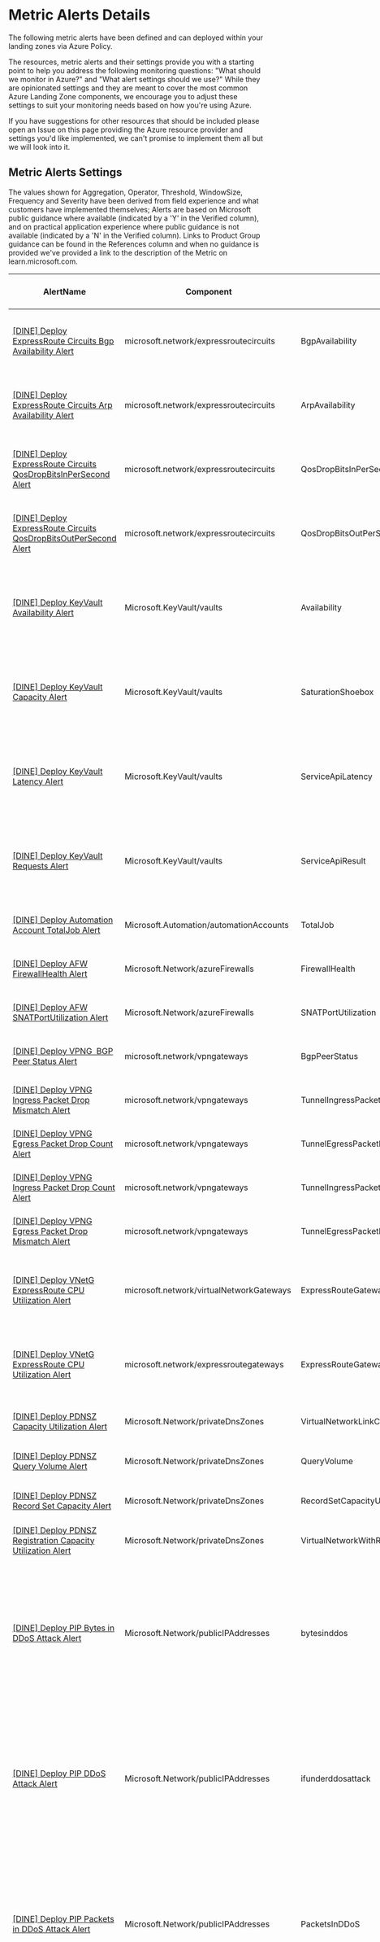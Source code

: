 # Metric Alerts Details

The following metric alerts have been defined and can deployed within your landing zones via Azure Policy.

The resources, metric alerts and their settings provide you with a starting point to help you address the following monitoring questions:
"What should we monitor in Azure?" and "What alert settings should we use?"  While they are opinionated settings and they are meant to cover the most common Azure Landing Zone components, we encourage you to adjust these settings to suit your monitoring needs based on how you're using Azure.

If you have suggestions for other resources that should be included please open an Issue on this page providing the Azure resource provider and settings you'd like implemented, we can't promise to implement them all but we will look into it.

## Metric Alerts Settings

The values shown for Aggregation, Operator, Threshold, WindowSize, Frequency and Severity have been derived from field experience and what customers have implemented themselves; Alerts are based on Microsoft public guidance where available (indicated by a 'Y' in the Verified column), and on practical application experience where public guidance is not available (indicated by a 'N' in the Verified column). Links to Product Group guidance can be found in the References column and when no guidance is provided we've provided a link to the description of the Metric on learn.microsoft.com.

<table style="undefined;table-layout: fixed; width: 1544px">
<colgroup>
<col style="width: 269.316239px">
<col style="width: 277.316239px">
<col style="width: 329.316239px">
<col style="width: 95.316239px">
<col style="width: 148.316239px">
<col style="width: 94.316239px">
<col style="width: 71.316239px">
<col style="width: 64.316239px">
<col style="width: 194.316239px">
</colgroup>
<thead>
  <tr>
    <th>AlertName</th>
    <th>Component</th>
    <th>Metric</th>
    <th>Aggregation</th>
    <th>Operator</th>
    <th>Threshold<br>WindowSize<br>Frequency</th>
    <th>Severity</th>
    <th>Verified</th>
    <th>References</th>
  </tr>
</thead>
<tbody>
  <tr>
    <td rowspan="3"><a href="https://github.com/Azure/alz-monitor/blob/8297cc47b5d68fc42abb7fbd4eecd5bcbc5da6a8/src/resources/Microsoft.Authorization/policyDefinitions/deploy-ercir_bgpavailability_alert.bicep">[DINE] Deploy ExpressRoute Circuits Bgp Availability Alert</a></td>
    <td rowspan="3">microsoft.network/expressroutecircuits</td>
    <td rowspan="3">BgpAvailability</td>
    <td rowspan="3">Average</td>
    <td rowspan="3">LessThan</td>
    <td>90</td>
    <td rowspan="3">0</td>
    <td rowspan="3">Y</td>
    <td rowspan="3">- <a href="https://docs.microsoft.com/en-us/azure/expressroute/monitor-expressroute#alerts" target="_blank" rel="noopener noreferrer">Monitor ExpressRoute Alerts</a><br>- <a href="https://docs.microsoft.com/en-us/azure/expressroute/monitor-expressroute#sample-kusto-queries" target="_blank" rel="noopener noreferrer">ExpressRoute KQL Queries</a></td>
  </tr>
  <tr>
    <td>PT5M</td>
  </tr>
  <tr>
    <td>PT1M</td>
  </tr>
  <tr>
    <td rowspan="3"><a href="https://github.com/Azure/alz-monitor/blob/8297cc47b5d68fc42abb7fbd4eecd5bcbc5da6a8/src/resources/Microsoft.Authorization/policyDefinitions/deploy-ercir_arpavailability_alert.bicep">[DINE] Deploy ExpressRoute Circuits Arp Availability Alert</a></td>
    <td rowspan="3">microsoft.network/expressroutecircuits</td>
    <td rowspan="3">ArpAvailability</td>
    <td rowspan="3">Average</td>
    <td rowspan="3">LessThan</td>
    <td>90</td>
    <td rowspan="3">0</td>
    <td rowspan="3">Y</td>
    <td rowspan="3">- <a href="https://docs.microsoft.com/en-us/azure/expressroute/monitor-expressroute#alerts" target="_blank" rel="noopener noreferrer">Monitor ExpressRoute Alerts</a><br>- <a href="https://docs.microsoft.com/en-us/azure/expressroute/monitor-expressroute#sample-kusto-queries" target="_blank" rel="noopener noreferrer">ExpressRoute KQL Queries</a></td>
  </tr>
  <tr>
    <td>PT5M</td>
  </tr>
  <tr>
    <td>PT1M</td>
  </tr>
  <tr>
    <td rowspan="3"><a href="https://github.com/Azure/alz-monitor/blob/8297cc47b5d68fc42abb7fbd4eecd5bcbc5da6a8/src/resources/Microsoft.Authorization/policyDefinitions/deploy-ercir_qosdropsbitsin_alert.bicep">[DINE] Deploy ExpressRoute Circuits QosDropBitsInPerSecond Alert</a></td>
    <td rowspan="3">microsoft.network/expressroutecircuits</td>
    <td rowspan="3">QosDropBitsInPerSecond</td>
    <td rowspan="3">Average</td>
    <td rowspan="3">GreaterThan</td>
    <td>100</td>
    <td rowspan="3">2</td>
    <td rowspan="3">N</td>
    <td rowspan="3">- <a href="https://docs.microsoft.com/en-us/azure/expressroute/monitor-expressroute#alerts" target="_blank" rel="noopener noreferrer">Monitor ExpressRoute Alerts</a><br>- <a href="https://docs.microsoft.com/en-us/azure/expressroute/monitor-expressroute#sample-kusto-queries" target="_blank" rel="noopener noreferrer">ExpressRoute KQL Queries</a></td>
  </tr>
  <tr>
    <td>PT5M</td>
  </tr>
  <tr>
    <td>PT1M</td>
  </tr>
  <tr>
    <td rowspan="3"><a href="https://github.com/Azure/alz-monitor/blob/8297cc47b5d68fc42abb7fbd4eecd5bcbc5da6a8/src/resources/Microsoft.Authorization/policyDefinitions/deploy-ercir_qosdropsbitsout_alert.bicep">[DINE] Deploy ExpressRoute Circuits QosDropBitsOutPerSecond Alert</a></td>
    <td rowspan="3">microsoft.network/expressroutecircuits</td>
    <td rowspan="3">QosDropBitsOutPerSecond</td>
    <td rowspan="3">Average</td>
    <td rowspan="3">GreaterThan</td>
    <td>100</td>
    <td rowspan="3">2</td>
    <td rowspan="3">N</td>
    <td rowspan="3">- <a href="https://docs.microsoft.com/en-us/azure/expressroute/monitor-expressroute#alerts" target="_blank" rel="noopener noreferrer">Monitor ExpressRoute Alerts</a><br>- <a href="https://docs.microsoft.com/en-us/azure/expressroute/monitor-expressroute#sample-kusto-queries" target="_blank" rel="noopener noreferrer">ExpressRoute KQL Queries</a></td>
  </tr>
  <tr>
    <td>PT5M</td>
  </tr>
  <tr>
    <td>PT1M</td>
  </tr>
  <tr>
    <td rowspan="3"><a href="https://github.com/Azure/alz-monitor/blob/8297cc47b5d68fc42abb7fbd4eecd5bcbc5da6a8/src/resources/Microsoft.Authorization/policyDefinitions/deploy-kv_availability_alert.bicep">[DINE] Deploy KeyVault Availability Alert</a></td>
    <td rowspan="3">Microsoft.KeyVault/vaults</td>
    <td rowspan="3">Availability</td>
    <td rowspan="3">Average</td>
    <td rowspan="3">LessThan</td>
    <td>90</td>
    <td rowspan="3">1</td>
    <td rowspan="3">Y</td>
    <td rowspan="3">- <a href="https://docs.microsoft.com/en-us/azure/key-vault/general/monitor-key-vault-reference" target="_blank" rel="noopener noreferrer">Monitoring KeyVault Reference</a><br>- <a href="https://docs.microsoft.com/en-us/azure/key-vault/general/monitor-key-vault" target="_blank" rel="noopener noreferrer">Monitoring KeyVault</a><br>- <a href="https://docs.microsoft.com/en-us/azure/azure-monitor/insights/key-vault-insights-overview" target="_blank" rel="noopener noreferrer">KeyVault Insights Overview</a></td>
  </tr>
  <tr>
    <td>PT5M</td>
  </tr>
  <tr>
    <td>PT1M</td>
  </tr>
  <tr>
    <td rowspan="3"><a href="https://github.com/Azure/alz-monitor/blob/8297cc47b5d68fc42abb7fbd4eecd5bcbc5da6a8/src/resources/Microsoft.Authorization/policyDefinitions/deploy-kv_capacity_alert.bicep">[DINE] Deploy KeyVault Capacity Alert</a></td>
    <td rowspan="3">Microsoft.KeyVault/vaults</td>
    <td rowspan="3">SaturationShoebox</td>
    <td rowspan="3">Average</td>
    <td rowspan="3">GreaterThan</td>
    <td>75</td>
    <td rowspan="3">1</td>
    <td rowspan="3">Y</td>
    <td rowspan="3">- <a href="https://docs.microsoft.com/en-us/azure/key-vault/general/monitor-key-vault-reference" target="_blank" rel="noopener noreferrer">Monitoring KeyVault Reference</a><br>- <a href="https://docs.microsoft.com/en-us/azure/key-vault/general/monitor-key-vault" target="_blank" rel="noopener noreferrer">Monitoring KeyVault</a><br><a href="https://docs.microsoft.com/en-us/azure/azure-monitor/insights/key-vault-insights-overview" target="_blank" rel="noopener noreferrer">KeyVault Insights Overview</a></td>
  </tr>
  <tr>
    <td>PT5M</td>
  </tr>
  <tr>
    <td>PT1M</td>
  </tr>
  <tr>
    <td rowspan="3"><a href="https://github.com/Azure/alz-monitor/blob/8297cc47b5d68fc42abb7fbd4eecd5bcbc5da6a8/src/resources/Microsoft.Authorization/policyDefinitions/deploy-kv_latency_alert.bicep">[DINE] Deploy KeyVault Latency Alert</a></td>
    <td rowspan="3">Microsoft.KeyVault/vaults</td>
    <td rowspan="3">ServiceApiLatency</td>
    <td rowspan="3">Average</td>
    <td rowspan="3">GreaterThan</td>
    <td>1000</td>
    <td rowspan="3">3</td>
    <td rowspan="3">Y</td>
    <td rowspan="3">- <a href="https://docs.microsoft.com/en-us/azure/key-vault/general/monitor-key-vault-reference" target="_blank" rel="noopener noreferrer">Monitoring KeyVault Reference</a><br>- <a href="https://docs.microsoft.com/en-us/azure/key-vault/general/monitor-key-vault" target="_blank" rel="noopener noreferrer">Monitoring KeyVault</a><br>- <a href="https://docs.microsoft.com/en-us/azure/azure-monitor/insights/key-vault-insights-overview" target="_blank" rel="noopener noreferrer">KeyVault Insights Overview</a></td>
  </tr>
  <tr>
    <td>PT5M</td>
  </tr>
  <tr>
    <td>PT1M</td>
  </tr>
  <tr>
    <td rowspan="3"><a href="https://github.com/Azure/alz-monitor/blob/8297cc47b5d68fc42abb7fbd4eecd5bcbc5da6a8/src/resources/Microsoft.Authorization/policyDefinitions/deploy-kv_requests_alert.bicep">[DINE] Deploy KeyVault Requests Alert</a></td>
    <td rowspan="3">Microsoft.KeyVault/vaults</td>
    <td rowspan="3">ServiceApiResult</td>
    <td rowspan="3">Average</td>
    <td rowspan="3">GreaterThan</td>
    <td>dynamic</td>
    <td rowspan="3">2</td>
    <td rowspan="3">Y</td>
    <td rowspan="3">- <a href="https://docs.microsoft.com/en-us/azure/key-vault/general/monitor-key-vault-reference" target="_blank" rel="noopener noreferrer">Monitoring KeyVault Reference</a><br>- <a href="https://docs.microsoft.com/en-us/azure/key-vault/general/monitor-key-vault" target="_blank" rel="noopener noreferrer">Monitoring KeyVault</a><br>- <a href="https://docs.microsoft.com/en-us/azure/azure-monitor/insights/key-vault-insights-overview" target="_blank" rel="noopener noreferrer">KeyVault Insights Overview</a></td>
  </tr>
  <tr>
    <td>PT5M</td>
  </tr>
  <tr>
    <td>PT1M</td>
  </tr>
  <tr>
    <td rowspan="3"><a href="https://github.com/Azure/alz-monitor/blob/8297cc47b5d68fc42abb7fbd4eecd5bcbc5da6a8/src/resources/Microsoft.Authorization/policyDefinitions/deploy-aa_totaljob_alert.bicep">[DINE] Deploy Automation Account TotalJob Alert</a></td>
    <td rowspan="3">Microsoft.Automation/automationAccounts</td>
    <td rowspan="3">TotalJob</td>
    <td rowspan="3">Count</td>
    <td rowspan="3">GreaterThan</td>
    <td>0</td>
    <td rowspan="3">2</td>
    <td rowspan="3">N</td>
    <td rowspan="3">- <a href="https://docs.microsoft.com/en-us/azure/azure-monitor/essentials/metrics-supported#microsoftautomationautomationaccounts" target="_blank" rel="noopener noreferrer">Azure Automation Azure Monitor Metrics</a></td>
  </tr>
  <tr>
    <td>PT5M</td>
  </tr>
  <tr>
    <td>PT1M</td>
  </tr>
  <tr>
    <td rowspan="3"><a href="https://github.com/Azure/alz-monitor/blob/8297cc47b5d68fc42abb7fbd4eecd5bcbc5da6a8/src/resources/Microsoft.Authorization/policyDefinitions/deploy-afw_firewallhealth_alert.bicep">[DINE] Deploy AFW FirewallHealth Alert</a></td>
    <td rowspan="3">Microsoft.Network/azureFirewalls</td>
    <td rowspan="3">FirewallHealth</td>
    <td rowspan="3">Average</td>
    <td rowspan="3">LessThan</td>
    <td>90</td>
    <td rowspan="3">0</td>
    <td rowspan="3">N</td>
    <td rowspan="3">- <a href="https://docs.microsoft.com/en-us/azure/firewall/logs-and-metrics#metrics" target="_blank" rel="noopener noreferrer">Overview of Azure Firewall logs and metrics</a></td>
  </tr>
  <tr>
    <td>PT5M</td>
  </tr>
  <tr>
    <td>PT1M</td>
  </tr>
  <tr>
    <td rowspan="3"><a href="https://github.com/Azure/alz-monitor/blob/8297cc47b5d68fc42abb7fbd4eecd5bcbc5da6a8/src/resources/Microsoft.Authorization/policyDefinitions/deploy-afw_snatportutilization_alert.bicep">[DINE] Deploy AFW SNATPortUtilization Alert</a></td>
    <td rowspan="3">Microsoft.Network/azureFirewalls</td>
    <td rowspan="3">SNATPortUtilization</td>
    <td rowspan="3">Average</td>
    <td rowspan="3">GreaterThan</td>
    <td>80</td>
    <td rowspan="3">1</td>
    <td rowspan="3">N</td>
    <td rowspan="3">- <a href="https://docs.microsoft.com/en-us/azure/firewall/logs-and-metrics#metrics" target="_blank" rel="noopener noreferrer">Overview of Azure Firewall logs and metrics</a></td>
  </tr>
  <tr>
    <td>PT5M</td>
  </tr>
  <tr>
    <td>PT1M</td>
  </tr>
  <tr>
    <td rowspan="3"><a href="https://github.com/Azure/alz-monitor/blob/8297cc47b5d68fc42abb7fbd4eecd5bcbc5da6a8/src/resources/Microsoft.Authorization/policyDefinitions/deploy-vpng_bgppeerstatus_alert.bicep">[DINE] Deploy VPNG  BGP Peer Status Alert</a></td>
    <td rowspan="3">microsoft.network/vpngateways</td>
    <td rowspan="3">BgpPeerStatus</td>
    <td rowspan="3">Total</td>
    <td rowspan="3">LessThan</td>
    <td>1</td>
    <td rowspan="3">1</td>
    <td rowspan="3">N</td>
    <td rowspan="3">- <a href="https://docs.microsoft.com/en-us/azure/firewall/logs-and-metrics#metrics" target="_blank" rel="noopener noreferrer">Overview of Azure Firewall logs and metrics</a></td>
  </tr>
  <tr>
    <td>PT5M</td>
  </tr>
  <tr>
    <td>PT5M</td>
  </tr>
  <tr>
    <td rowspan="3"><a href="https://github.com/Azure/alz-monitor/blob/8297cc47b5d68fc42abb7fbd4eecd5bcbc5da6a8/src/resources/Microsoft.Authorization/policyDefinitions/deploy-vpng_ingresspacketdropmismatch_alert.bicep">[DINE] Deploy VPNG Ingress Packet Drop Mismatch Alert</a></td>
    <td rowspan="3">microsoft.network/vpngateways</td>
    <td rowspan="3">TunnelIngressPacketDropTSMismatch</td>
    <td rowspan="3">Average</td>
    <td rowspan="3">GreaterThan</td>
    <td>dynamic</td>
    <td rowspan="3">3</td>
    <td rowspan="3">N</td>
    <td rowspan="3">- <a href="https://docs.microsoft.com/en-us/azure/firewall/logs-and-metrics#metrics" target="_blank" rel="noopener noreferrer">Overview of Azure Firewall logs and metrics</a></td>
  </tr>
  <tr>
    <td>PT5M</td>
  </tr>
  <tr>
    <td>PT5M</td>
  </tr>
  <tr>
    <td rowspan="3"><a href="https://github.com/Azure/alz-monitor/blob/8297cc47b5d68fc42abb7fbd4eecd5bcbc5da6a8/src/resources/Microsoft.Authorization/policyDefinitions/deploy-vpng_egresspacketdropcount_alert.bicep">[DINE] Deploy VPNG Egress Packet Drop Count Alert</a></td>
    <td rowspan="3">microsoft.network/vpngateways</td>
    <td rowspan="3">TunnelEgressPacketDropCount</td>
    <td rowspan="3">Total</td>
    <td rowspan="3">GreaterThan</td>
    <td>dynamic</td>
    <td rowspan="3">3</td>
    <td rowspan="3">N</td>
    <td rowspan="3">- <a href="https://docs.microsoft.com/en-us/azure/firewall/logs-and-metrics#metrics" target="_blank" rel="noopener noreferrer">Overview of Azure Firewall logs and metrics</a></td>
  </tr>
  <tr>
    <td>PT5M</td>
  </tr>
  <tr>
    <td>PT5M</td>
  </tr>
  <tr>
    <td rowspan="3"><a href="https://github.com/Azure/alz-monitor/blob/8297cc47b5d68fc42abb7fbd4eecd5bcbc5da6a8/src/resources/Microsoft.Authorization/policyDefinitions/deploy-vpng_ingresspacketdropcount_alert.bicep">[DINE] Deploy VPNG Ingress Packet Drop Count Alert</a></td>
    <td rowspan="3">microsoft.network/vpngateways</td>
    <td rowspan="3">TunnelIngressPacketDropCount</td>
    <td rowspan="3">Total</td>
    <td rowspan="3">GreaterThan</td>
    <td>dynamic</td>
    <td rowspan="3">3</td>
    <td rowspan="3">N</td>
    <td rowspan="3">- <a href="https://docs.microsoft.com/en-us/azure/firewall/logs-and-metrics#metrics" target="_blank" rel="noopener noreferrer">Overview of Azure Firewall logs and metrics</a></td>
  </tr>
  <tr>
    <td>PT5M</td>
  </tr>
  <tr>
    <td>PT5M</td>
  </tr>
  <tr>
    <td rowspan="3"><a href="https://github.com/Azure/alz-monitor/blob/8297cc47b5d68fc42abb7fbd4eecd5bcbc5da6a8/src/resources/Microsoft.Authorization/policyDefinitions/deploy-vpng_egresspacketdropmismatch_alert.bicep">[DINE] Deploy VPNG Egress Packet Drop Mismatch Alert</a></td>
    <td rowspan="3">microsoft.network/vpngateways</td>
    <td rowspan="3">TunnelEgressPacketDropTSMismatch</td>
    <td rowspan="3">Total</td>
    <td rowspan="3">GreaterThan</td>
    <td>dynamic</td>
    <td rowspan="3">3</td>
    <td rowspan="3">N</td>
    <td rowspan="3">- <a href="https://docs.microsoft.com/en-us/azure/firewall/logs-and-metrics#metrics" target="_blank" rel="noopener noreferrer">Overview of Azure Firewall logs and metrics</a></td>
  </tr>
  <tr>
    <td>PT5M</td>
  </tr>
  <tr>
    <td>PT5M</td>
  </tr>
  <tr>
    <td rowspan="3"><a href="https://github.com/Azure/alz-monitor/blob/8297cc47b5d68fc42abb7fbd4eecd5bcbc5da6a8/src/resources/Microsoft.Authorization/policyDefinitions/deploy-vnetg_expressroutecpuutilization_alert.bicep">[DINE] Deploy VNetG ExpressRoute CPU Utilization Alert</a></td>
    <td rowspan="3">microsoft.network/virtualNetworkGateways</td>
    <td rowspan="3">ExpressRouteGatewayCpuUtilization</td>
    <td rowspan="3">Average</td>
    <td rowspan="3">GreaterThan</td>
    <td>90</td>
    <td rowspan="3">1</td>
    <td rowspan="3">Y</td>
    <td rowspan="3">- <a href="https://docs.microsoft.com/en-us/azure/azure-monitor/essentials/metrics-supported#microsoftnetworkvirtualnetworkgateways" target="_blank" rel="noopener noreferrer">Azure Monitor supported metrics by resource type - Azure Monitor</a></td>
  </tr>
  <tr>
    <td>PT5M</td>
  </tr>
  <tr>
    <td>PT1M</td>
  </tr>
  <tr>
    <td rowspan="3"><a href="https://github.com/Azure/alz-monitor/blob/8297cc47b5d68fc42abb7fbd4eecd5bcbc5da6a8/src/resources/Microsoft.Authorization/policyDefinitions/deploy-vnetg_expressroutecpuutilization_alert.bicep">[DINE] Deploy VNetG ExpressRoute CPU Utilization Alert</a></td>
    <td rowspan="3">microsoft.network/expressroutegateways</td>
    <td rowspan="3">ExpressRouteGatewayCpuUtilization</td>
    <td rowspan="3">Average</td>
    <td rowspan="3">GreaterThan</td>
    <td>80</td>
    <td rowspan="3">1</td>
    <td rowspan="3">Y</td>
    <td rowspan="3">- <a href="https://docs.microsoft.com/en-us/azure/expressroute/expressroute-monitoring-metrics-alerts#expressroute-gateways" target="_blank" rel="noopener noreferrer">ExpressRoute Monitoring Metrics Alerts for ExpressRoute Gateways</a></td>
  </tr>
  <tr>
    <td>PT5M</td>
  </tr>
  <tr>
    <td>PT1M</td>
  </tr>
  <tr>
    <td rowspan="3"><a href="https://github.com/Azure/alz-monitor/blob/8297cc47b5d68fc42abb7fbd4eecd5bcbc5da6a8/src/resources/Microsoft.Authorization/policyDefinitions/deploy-pdnsz_capacityutilization_alert.bicep">[DINE] Deploy PDNSZ Capacity Utilization Alert</a></td>
    <td rowspan="3">Microsoft.Network/privateDnsZones</td>
    <td rowspan="3">VirtualNetworkLinkCapacityUtilization</td>
    <td rowspan="3">Maximum</td>
    <td rowspan="3">GreaterThanEqualTo</td>
    <td>80</td>
    <td rowspan="3">2</td>
    <td rowspan="3">N</td>
    <td rowspan="3">- <a href="https://docs.microsoft.com/en-us/azure/azure-monitor/essentials/metrics-supported#microsoftnetworkprivatednszones" target="_blank" rel="noopener noreferrer">Private DNS Alert Metrics</a></td>
  </tr>
  <tr>
    <td>PT1H</td>
  </tr>
  <tr>
    <td>PT1H</td>
  </tr>
  <tr>
    <td rowspan="3"><a href="https://github.com/Azure/alz-monitor/blob/8297cc47b5d68fc42abb7fbd4eecd5bcbc5da6a8/src/resources/Microsoft.Authorization/policyDefinitions/deploy-pdnsz_queryvolume_alert.bicep">[DINE] Deploy PDNSZ Query Volume Alert</a></td>
    <td rowspan="3">Microsoft.Network/privateDnsZones</td>
    <td rowspan="3">QueryVolume</td>
    <td rowspan="3">Total</td>
    <td rowspan="3">GreaterThanOrEqual</td>
    <td>500</td>
    <td rowspan="3">4</td>
    <td rowspan="3">N</td>
    <td rowspan="3">- <a href="https://docs.microsoft.com/en-us/azure/azure-monitor/essentials/metrics-supported#microsoftnetworkprivatednszones" target="_blank" rel="noopener noreferrer">Private DNS Alert Metrics</a></td>
  </tr>
  <tr>
    <td>PT1H</td>
  </tr>
  <tr>
    <td>PT1H</td>
  </tr>
  <tr>
    <td rowspan="3"><a href="https://github.com/Azure/alz-monitor/blob/8297cc47b5d68fc42abb7fbd4eecd5bcbc5da6a8/src/resources/Microsoft.Authorization/policyDefinitions/deploy-pdnsz_recordsetcapacity_alert.bicep">[DINE] Deploy PDNSZ Record Set Capacity Alert</a></td>
    <td rowspan="3">Microsoft.Network/privateDnsZones</td>
    <td rowspan="3">RecordSetCapacityUtilization</td>
    <td rowspan="3">Maximum</td>
    <td rowspan="3">GreaterThanOrEqual</td>
    <td>75</td>
    <td rowspan="3">2</td>
    <td rowspan="3">N</td>
    <td rowspan="3">- <a href="https://docs.microsoft.com/en-us/azure/azure-monitor/essentials/metrics-supported#microsoftnetworkprivatednszones" target="_blank" rel="noopener noreferrer">Private DNS Alert Metrics</a></td>
  </tr>
  <tr>
    <td>PT1H</td>
  </tr>
  <tr>
    <td>PT1H</td>
  </tr>
  <tr>
    <td rowspan="3"><a href="https://github.com/Azure/alz-monitor/blob/8297cc47b5d68fc42abb7fbd4eecd5bcbc5da6a8/src/resources/Microsoft.Authorization/policyDefinitions/deploy-pdnsz_registrationcapacityutilization_alert.bicep">[DINE] Deploy PDNSZ Registration Capacity Utilization Alert</a></td>
    <td rowspan="3">Microsoft.Network/privateDnsZones</td>
    <td rowspan="3">VirtualNetworkWithRegistrationCapacityUtilization</td>
    <td rowspan="3">Maximum</td>
    <td rowspan="3">GreaterThan</td>
    <td>90</td>
    <td rowspan="3">2</td>
    <td rowspan="3">N</td>
    <td rowspan="3">- <a href="https://docs.microsoft.com/en-us/azure/azure-monitor/essentials/metrics-supported#microsoftnetworkprivatednszones" target="_blank" rel="noopener noreferrer">Private DNS Alert Metrics</a></td>
  </tr>
  <tr>
    <td>PT1H</td>
  </tr>
  <tr>
    <td>PT1H</td>
  </tr>
  <tr>
    <td rowspan="3"><a href="https://github.com/Azure/alz-monitor/blob/8297cc47b5d68fc42abb7fbd4eecd5bcbc5da6a8/src/resources/Microsoft.Authorization/policyDefinitions/deploy-pip_bytesinddosattack_alert.bicep">[DINE] Deploy PIP Bytes in DDoS Attack Alert</a></td>
    <td rowspan="3">Microsoft.Network/publicIPAddresses</td>
    <td rowspan="3">bytesinddos</td>
    <td rowspan="3">Maximum</td>
    <td rowspan="3">GreaterThan</td>
    <td>8000000</td>
    <td rowspan="3">4</td>
    <td rowspan="3">Y</td>
    <td rowspan="3">- <a href="https://learn.microsoft.com/en-us/azure/virtual-network/ip-services/monitor-public-ip#alerts" target="_blank" rel="noopener noreferrer">Monitor Public IP Addresses</a><br>- <a href="https://learn.microsoft.com/en-us/azure/azure-monitor/essentials/metrics-supported#microsoftnetworkpublicipaddresses" target="_blank" rel="noopener noreferrer">Public IP Addresses  Supported Metrics</a><br>- <a href="https://docs.microsoft.com/en-us/azure/azure-monitor/essentials/metrics-supported#microsoftnetworkpublicipaddresses" target="_blank" rel="noopener noreferrer">Azure Monitor supported metrics by resource type - Azure Monitor</a></td>
  </tr>
  <tr>
    <td>PT5M</td>
  </tr>
  <tr>
    <td>PT5M</td>
  </tr>
  <tr>
    <td rowspan="3"><a href="https://github.com/Azure/alz-monitor/blob/8297cc47b5d68fc42abb7fbd4eecd5bcbc5da6a8/src/resources/Microsoft.Authorization/policyDefinitions/deploy-pip_ddosattack_alert.bicep">[DINE] Deploy PIP DDoS Attack Alert</a></td>
    <td rowspan="3">Microsoft.Network/publicIPAddresses</td>
    <td rowspan="3">ifunderddosattack</td>
    <td rowspan="3">Maximum</td>
    <td rowspan="3">GreaterThan</td>
    <td>1</td>
    <td rowspan="3">1</td>
    <td rowspan="3">Y</td>
    <td rowspan="3">- <a href="https://learn.microsoft.com/en-us/azure/virtual-network/ip-services/monitor-public-ip#alerts" target="_blank" rel="noopener noreferrer">Monitor Public IP Addresses</a><br>- <a href="https://learn.microsoft.com/en-us/azure/azure-monitor/essentials/metrics-supported#microsoftnetworkpublicipaddresses" target="_blank" rel="noopener noreferrer">Public IP Addresses - Supported Metrics</a><br>- <a href="https://docs.microsoft.com/en-us/azure/azure-monitor/essentials/metrics-supported#microsoftnetworkpublicipaddresses" target="_blank" rel="noopener noreferrer">Azure Monitor supported metrics by resource type - Azure Monitor</a></td>
  </tr>
  <tr>
    <td>PT5M</td>
  </tr>
  <tr>
    <td>PT5M</td>
  </tr>
  <tr>
    <td rowspan="3"><a href="https://github.com/Azure/alz-monitor/blob/8297cc47b5d68fc42abb7fbd4eecd5bcbc5da6a8/src/resources/Microsoft.Authorization/policyDefinitions/deploy-pip_packetsinddos_alert.bicep">[DINE] Deploy PIP Packets in DDoS Attack Alert</a></td>
    <td rowspan="3">Microsoft.Network/publicIPAddresses</td>
    <td rowspan="3">PacketsInDDoS</td>
    <td rowspan="3">Total</td>
    <td rowspan="3">GreaterThanEqualTo</td>
    <td>40000</td>
    <td rowspan="3">4</td>
    <td rowspan="3">Y</td>
    <td rowspan="3">- <a href="https://learn.microsoft.com/en-us/azure/virtual-network/ip-services/monitor-public-ip#alerts" target="_blank" rel="noopener noreferrer">Monitor Public IP Addresses</a><br>- <a href="https://learn.microsoft.com/en-us/azure/azure-monitor/essentials/metrics-supported#microsoftnetworkpublicipaddresses" target="_blank" rel="noopener noreferrer">Public IP Addresses Supported Metrics</a><br>- <a href="https://docs.microsoft.com/en-us/azure/azure-monitor/essentials/metrics-supported#microsoftnetworkpublicipaddresses" target="_blank" rel="noopener noreferrer">Azure Monitor supported metrics by resource type - Azure Monitor</a></td>
  </tr>
  <tr>
    <td>PT5M</td>
  </tr>
  <tr>
    <td>PT5M</td>
  </tr>
  <tr>
    <td rowspan="3"><a href="https://github.com/Azure/alz-monitor/blob/8297cc47b5d68fc42abb7fbd4eecd5bcbc5da6a8/src/resources/Microsoft.Authorization/policyDefinitions/deploy-pip_vipavailability_alert.bicep">[DINE] Deploy PIP VIP Availability Alert</a></td>
    <td rowspan="3">Microsoft.Network/publicIPAddresses</td>
    <td rowspan="3">VipAvailability</td>
    <td rowspan="3">Average</td>
    <td rowspan="3">LessThan</td>
    <td>1</td>
    <td rowspan="3">1</td>
    <td rowspan="3">N</td>
    <td rowspan="3">- <a href="https://docs.microsoft.com/en-us/azure/azure-monitor/essentials/metrics-supported#microsoftnetworkpublicipaddresses" target="_blank" rel="noopener noreferrer">Azure Monitor supported metrics by resource type - Azure Monitor</a></td>
  </tr>
  <tr>
    <td>PT5M</td>
  </tr>
  <tr>
    <td>PT5M</td>
  </tr>
  <tr>
    <td rowspan="3"><a href="https://github.com/Azure/alz-monitor/blob/arm-conversion-2023-01-26/src/resources/Microsoft.Authorization/policyDefinitions/deploy-vnet_ddosattack_alert.bicep">[DINE] Deploy VNet DDoS Attack Alert</a></td>
    <td rowspan="3">Microsoft.Network/virtualNetworks</td>
    <td rowspan="3">ifunderddosattack</td>
    <td rowspan="3">Maximum</td>
    <td rowspan="3">GreaterThanOrEqual</td>
    <td>1</td>
    <td rowspan="3">1</td>
    <td rowspan="3">N</td>
    <td rowspan="3">- <a href="https://docs.microsoft.com/en-us/azure/azure-monitor/essentials/metrics-supported#microsoftnetworkvirtualnetworks" target="_blank" rel="noopener noreferrer">Azure Monitor supported metrics by resource type - Azure Monitor</a></td>
  </tr>
  <tr>
    <td>PT5M</td>
  </tr>
  <tr>
    <td>PT5M</td>
  </tr>
  <tr>
    <td rowspan="3"><a href="https://github.com/Azure/alz-monitor/blob/8297cc47b5d68fc42abb7fbd4eecd5bcbc5da6a8/src/resources/Microsoft.Authorization/policyDefinitions/deploy-vnetg_bandwidthutilization_alert.bicep">[DINE] Deploy VNetG Tunnel Bandwidth Alert</a></td>
    <td rowspan="3">Microsoft.Network/virtualNetworkGateways</td>
    <td rowspan="3">TunnelAverageBandwidth</td>
    <td rowspan="3">Average</td>
    <td rowspan="3">LessThan</td>
    <td>1</td>
    <td rowspan="3">0</td>
    <td rowspan="3">N</td>
    <td rowspan="3">- <a href="https://docs.microsoft.com/en-us/azure/azure-monitor/essentials/metrics-supported#microsoftnetworkvirtualnetworkgateways" target="_blank" rel="noopener noreferrer">Azure Monitor supported metrics by resource type - Azure Monitor</a></td>
  </tr>
  <tr>
    <td>PT5M</td>
  </tr>
  <tr>
    <td>PT5M</td>
  </tr>
  <tr>
    <td rowspan="3"><a href="https://github.com/Azure/alz-monitor/blob/8297cc47b5d68fc42abb7fbd4eecd5bcbc5da6a8/src/resources/Microsoft.Authorization/policyDefinitions/deploy-vnetg_egress_alert.bicep">[DINE] Deploy VNetG Tunnel Egress Alert</a></td>
    <td rowspan="3">Microsoft.Network/virtualNetworkGateways</td>
    <td rowspan="3">TunnelEgressBytes</td>
    <td rowspan="3">Average</td>
    <td rowspan="3">LessThanOrEqual</td>
    <td>1</td>
    <td rowspan="3">0</td>
    <td rowspan="3">N</td>
    <td rowspan="3">- <a href="https://docs.microsoft.com/en-us/azure/azure-monitor/essentials/metrics-supported#microsoftnetworkvirtualnetworkgateways" target="_blank" rel="noopener noreferrer">Azure Monitor supported metrics by resource type - Azure Monitor</a></td>
  </tr>
  <tr>
    <td>PT5M</td>
  </tr>
  <tr>
    <td>PT5M</td>
  </tr>
  <tr>
    <td rowspan="3"><a href="https://github.com/Azure/alz-monitor/blob/8297cc47b5d68fc42abb7fbd4eecd5bcbc5da6a8/src/resources/Microsoft.Authorization/policyDefinitions/deploy-vnetg_ingress_alert.bicep">[DINE] Deploy VNetG Tunnel Ingress Alert</a></td>
    <td rowspan="3">Microsoft.Network/virtualNetworkGateways</td>
    <td rowspan="3">TunnelIngressBytes</td>
    <td rowspan="3">Average</td>
    <td rowspan="3">LessThanOrEqual</td>
    <td>1</td>
    <td rowspan="3">0</td>
    <td rowspan="3">N</td>
    <td rowspan="3">- <a href="https://docs.microsoft.com/en-us/azure/azure-monitor/essentials/metrics-supported#microsoftnetworkvirtualnetworkgateways" target="_blank" rel="noopener noreferrer">Azure Monitor supported metrics by resource type - Azure Monitor</a></td>
  </tr>
  <tr>
    <td>PT5M</td>
  </tr>
  <tr>
    <td>PT5M</td>
  </tr>
  <tr>
    <td rowspan="3"><a href="https://github.com/Azure/alz-monitor/blob/8297cc47b5d68fc42abb7fbd4eecd5bcbc5da6a8/src/resources/Microsoft.Authorization/policyDefinitions/deploy-vpng_bandwidthutilization_alert.bicep">[DINE] Deploy VPNG Bandwidth Utilization Alert</a></td>
    <td rowspan="3">microsoft.network/vpngateways</td>
    <td rowspan="3">tunnelaveragebandwidth</td>
    <td rowspan="3">Average</td>
    <td rowspan="3">GreaterThan</td>
    <td>1000000000</td>
    <td rowspan="3">0</td>
    <td rowspan="3">N</td>
    <td rowspan="3">- <a href="https://learn.microsoft.com/en-us/azure/vpn-gateway/monitor-vpn-gateway" target="_blank" rel="noopener noreferrer">Monitor VPN Gateway</a><br>- <a href="https://learn.microsoft.com/en-us/azure/vpn-gateway/monitor-vpn-gateway-reference" target="_blank" rel="noopener noreferrer">Monitor VPN Gateway Reference</a><br>- <a href="https://docs.microsoft.com/en-us/azure/azure-monitor/essentials/metrics-supported#microsoftnetworkvpngateways" target="_blank" rel="noopener noreferrer">Azure Monitor supported metrics by resource type - Azure Monitor</a></td>
  </tr>
  <tr>
    <td>PT5M</td>
  </tr>
  <tr>
    <td>PT5M</td>
  </tr>
  <tr>
    <td rowspan="3"><a href="https://github.com/Azure/alz-monitor/blob/8297cc47b5d68fc42abb7fbd4eecd5bcbc5da6a8/src/resources/Microsoft.Authorization/policyDefinitions/deploy-vpng_egress_alert.bicep">[DINE] Deploy VPNG Egress Alert</a></td>
    <td rowspan="3">microsoft.network/vpngateways</td>
    <td rowspan="3">tunnelegressbytes</td>
    <td rowspan="3">Total</td>
    <td rowspan="3">LessThanOrEqual</td>
    <td>0</td>
    <td rowspan="3">0</td>
    <td rowspan="3">N</td>
    <td rowspan="3">- <a href="https://learn.microsoft.com/en-us/azure/vpn-gateway/monitor-vpn-gateway" target="_blank" rel="noopener noreferrer">Monitor VPN Gateway</a><br>- <a href="https://learn.microsoft.com/en-us/azure/vpn-gateway/monitor-vpn-gateway-reference" target="_blank" rel="noopener noreferrer">Monitor VPN Gateway Reference</a><a href="https://docs.microsoft.com/en-us/azure/azure-monitor/essentials/metrics-supported#microsoftnetworkvpngateways" target="_blank" rel="noopener noreferrer">[</a><br>- <a href="https://docs.microsoft.com/en-us/azure/azure-monitor/essentials/metrics-supported#microsoftnetworkvpngateways" target="_blank" rel="noopener noreferrer">Azure Monitor supported metrics by resource type - Azure Monitor</a></td>
  </tr>
  <tr>
    <td>PT5M</td>
  </tr>
  <tr>
    <td>PT5M</td>
  </tr>
  <tr>
    <td rowspan="3"><a href="https://github.com/Azure/alz-monitor/blob/8297cc47b5d68fc42abb7fbd4eecd5bcbc5da6a8/src/resources/Microsoft.Authorization/policyDefinitions/deploy-vpng_ingress_alert.bicep">[DINE] Deploy VPNG Ingress Alert</a></td>
    <td rowspan="3">microsoft.network/vpngateways</td>
    <td rowspan="3">tunnelingressbytes</td>
    <td rowspan="3">Total</td>
    <td rowspan="3">LessThanOrEqual</td>
    <td>0</td>
    <td rowspan="3">0</td>
    <td rowspan="3">N</td>
    <td rowspan="3">- <a href="https://learn.microsoft.com/en-us/azure/vpn-gateway/monitor-vpn-gateway" target="_blank" rel="noopener noreferrer">Monitor VPN Gateway</a><br>- <a href="https://learn.microsoft.com/en-us/azure/vpn-gateway/monitor-vpn-gateway-reference" target="_blank" rel="noopener noreferrer">Monitor VPN Gateway Reference</a><br>- <a href="https://docs.microsoft.com/en-us/azure/azure-monitor/essentials/metrics-supported#microsoftnetworkvpngateways" target="_blank" rel="noopener noreferrer">Azure Monitor supported metrics by resource type - Azure Monitor</a></td>
  </tr>
  <tr>
    <td>PT5M</td>
  </tr>
  <tr>
    <td>PT5M</td>
  </tr>
  <tr>
    <td rowspan="3"><a href="https://github.com/Azure/alz-monitor/blob/fdd0ab013ee6f35a53e130384734e20c0a722b54/Observability_L100/Deploy/policyDefinitions/deploy-vpng_ingresspacketdropmismatch_alert.bicep">[DINE] Deploy VPNG Ingress Packet Drop Mismatch Alert</a></td>
    <td rowspan="3">Microsoft.Network/virtualNetworkGateways</td>
    <td rowspan="3">TunnelIngressPacketDropTSMismatch</td>
    <td rowspan="3">Average</td>
    <td rowspan="3">GreaterThan</td>
    <td>100</td>
    <td rowspan="3">3</td>
    <td rowspan="3">N</td>
    <td rowspan="3">- <a href="https://docs.microsoft.com/en-us/azure/azure-monitor/essentials/metrics-supported#microsoftnetworkvirtualnetworkgateways" target="_blank" rel="noopener noreferrer">Azure Monitor supported metrics by resource type - Azure Monitor</a></td>
  </tr>
  <tr>
    <td>PT5M</td>
  </tr>
  <tr>
    <td>PT5M</td>
  </tr>
  <tr>
    <td rowspan="3"><a href="https://github.com/Azure/alz-monitor/blob/arm-conversion-2023-01-26/src/resources/Microsoft.Authorization/policyDefinitions/deploy-vnetg_egresspacketdropmismatch_alert.bicep">[DINE] Deploy VNetG Egress Packet Drop Mismatch Alert</a></td>
    <td rowspan="3">Microsoft.Network/virtualNetworkGateways</td>
    <td rowspan="3">TunnelEgressPacketDropCount</td>
    <td rowspan="3">Average</td>
    <td rowspan="3">GreaterThan</td>
    <td>100</td>
    <td rowspan="3">3</td>
    <td rowspan="3">N</td>
    <td rowspan="3">- <a href="https://docs.microsoft.com/en-us/azure/azure-monitor/essentials/metrics-supported#microsoftnetworkvirtualnetworkgateways" target="_blank" rel="noopener noreferrer">Azure Monitor supported metrics by resource type - Azure Monitor</a></td>
  </tr>
  <tr>
    <td>PT5M</td>
  </tr>
  <tr>
    <td>PT5M</td>
  </tr>
  <tr>
    <td rowspan="3"><a href="https://github.com/Azure/alz-monitor/blob/arm-conversion-2023-01-26/src/resources/Microsoft.Authorization/policyDefinitions/deploy-vnetg_ingresspacketdropcount_alert.bicep">[DINE] Deploy VNetG Ingress Packet Drop Count Alert</a></td>
    <td rowspan="3">Microsoft.Network/virtualNetworkGateways</td>
    <td rowspan="3">TunnelIngressPacketDropCount</td>
    <td rowspan="3">Average</td>
    <td rowspan="3">GreaterThan</td>
    <td>100</td>
    <td rowspan="3">3</td>
    <td rowspan="3">N</td>
    <td rowspan="3">- <a href="https://docs.microsoft.com/en-us/azure/azure-monitor/essentials/metrics-supported#microsoftnetworkvirtualnetworkgateways" target="_blank" rel="noopener noreferrer">Azure Monitor supported metrics by resource type - Azure Monitor</a></td>
  </tr>
  <tr>
    <td>PT5M</td>
  </tr>
  <tr>
    <td>PT5M</td>
  </tr>
  <tr>
    <td rowspan="3"><a href="https://github.com/Azure/alz-monitor/blob/arm-conversion-2023-01-26/src/resources/Microsoft.Authorization/policyDefinitions/deploy-vnetg_egresspacketdropmismatch_alert.bicep">[DINE] Deploy VNetG Egress Packet Drop Mismatch Alert</a></td>
    <td rowspan="3">Microsoft.Network/virtualNetworkGateways</td>
    <td rowspan="3">TunnelEgressPacketDropTSMismatch</td>
    <td rowspan="3">Average</td>
    <td rowspan="3">GreaterThan</td>
    <td>100</td>
    <td rowspan="3">3</td>
    <td rowspan="3">N</td>
    <td rowspan="3">- <a href="https://docs.microsoft.com/en-us/azure/azure-monitor/essentials/metrics-supported#microsoftnetworkvirtualnetworkgateways" target="_blank" rel="noopener noreferrer">Azure Monitor supported metrics by resource type - Azure Monitor</a></td>
  </tr>
  <tr>
    <td>PT5M</td>
  </tr>
  <tr>
    <td>PT5M</td>
  </tr>
  <tr>
    <td rowspan="3"><a href="https://github.com/Azure/alz-monitor/blob/arm-conversion-2023-01-26/src/resources/Microsoft.Authorization/policyDefinitions/deploy-vnetg_expressroutebitspersecond_alert.bicep">[DINE] Deploy VNetG ExpressRoute Bits Per Second Alert</a></td>
    <td rowspan="3">Microsoft.Network/virtualNetworkGateways</td>
    <td rowspan="3">ExpressRouteGatewayBitsPerSecond</td>
    <td rowspan="3">Average</td>
    <td rowspan="3">LessThanOrEqual</td>
    <td>1</td>
    <td rowspan="3">0</td>
    <td rowspan="3">N</td>
    <td rowspan="3">- <a href="https://docs.microsoft.com/en-us/azure/azure-monitor/essentials/metrics-supported#microsoftnetworkvirtualnetworkgateways" target="_blank" rel="noopener noreferrer">Azure Monitor supported metrics by resource type - Azure Monitor</a></td>
  </tr>
  <tr>
    <td>PT5M</td>
  </tr>
  <tr>
    <td>PT5M</td>
  </tr>
  <tr>
    <td rowspan="3"><a href="https://github.com/Azure/alz-monitor/blob/arm-conversion-2023-01-26/src/resources/Microsoft.Authorization/policyDefinitions/deploy-erg_bitsinpersecond_alert.bicep">[DINE] Deploy ERG ExpressRoute Bits In Alert</a></td>
    <td rowspan="3">microsoft.network/expressroutegateways</td>
    <td rowspan="3">ERGatewayConnectionBitsInPerSecond</td>
    <td rowspan="3">Average</td>
    <td rowspan="3">LessThanOrEqual</td>
    <td>1</td>
    <td rowspan="3">0</td>
    <td rowspan="3">N</td>
    <td rowspan="3">- <a href="https://docs.microsoft.com/en-us/azure/expressroute/expressroute-monitoring-metrics-alerts#expressroute-gateways" target="_blank" rel="noopener noreferrer">ExpressRoute Monitoring Metrics Alerts - ExpressRoute-Gateways</a></td>
  </tr>
  <tr>
    <td>PT5M</td>
  </tr>
  <tr>
    <td>PT5M</td>
  </tr>
  <tr>
    <td rowspan="3"><a href="https://github.com/Azure/alz-monitor/blob/arm-conversion-2023-01-26/src/resources/Microsoft.Authorization/policyDefinitions/deploy-erg_bitsoutpersecond_alert.bicep">[DINE] Deploy ERG ExpressRoute Bits Out Alert</a></td>
    <td rowspan="3">microsoft.network/expressroutegateways</td>
    <td rowspan="3">ERGatewayConnectionBitsOutPerSecond</td>
    <td rowspan="3">Average</td>
    <td rowspan="3">LessThanOrEqual</td>
    <td>1</td>
    <td rowspan="3">0</td>
    <td rowspan="3">N</td>
    <td rowspan="3">- <a href="https://docs.microsoft.com/en-us/azure/expressroute/expressroute-monitoring-metrics-alerts#expressroute-gateways" target="_blank" rel="noopener noreferrer">ExpressRoute Monitoring Metrics Alerts - ExpressRoute-Gateways</a></td>
  </tr>
  <tr>
    <td>PT5M</td>
  </tr>
  <tr>
    <td>PT5M</td>
  </tr>
</tbody>
</table>

### Activity Log Service Health



| Alert Policy Name                                                                                                                                                                                                                                  | Alert Name                      | PolicyScope     | Category      | properties.incidentType   | Documented   | <div style="width:240px">References</div>                                                                                                                                                                                                                         |
|:---------------------------------------------------------------------------------------------------------------------------------------------------------------------------------------------------------------------------------------------------|---------------------------------|:---------------:|:-------------:|:-------------------------:|:------------:|:------------------------------------------------------------------------------------------------------------------------------------------------------------------------------------------------------------------------------------------------------------------|
| [[DINE] Deploy Service Health Advisory Alert](https://github.com/Azure/alz-monitor/blob/448ad43ea7546d6994adde800020abe34b8b4356/src/resources/Microsoft.Authorization/policyDefinitions/deploy-activitylog-ServiceHealth-Health.bicep)            | ServiceHealthAdvisoryEvent      | managementGroup | ServiceHealth | ActionRequired            | Y            | [Activity Log Service Notifications](https://learn.microsoft.com/en-us/azure/service-health/alerts-activity-log-service-notifications-portal)<br>[Best practices for setting up service health alerts](https://www.microsoft.com/en-us/videoplayer/embed/RE2OtUa) |
| [[DINE] Deploy Service Health Incident Alert](https://github.com/Azure/alz-monitor/blob/448ad43ea7546d6994adde800020abe34b8b4356/src/resources/Microsoft.Authorization/policyDefinitions/deploy-activitylog-ServiceHealth-Incident.bicep)          | ServiceHealthIncident           | managementGroup | ServiceHealth | Incident                  | Y            | [Activity Log Service Notifications](https://learn.microsoft.com/en-us/azure/service-health/alerts-activity-log-service-notifications-portal)<br>[Best practices for setting up service health alerts](https://www.microsoft.com/en-us/videoplayer/embed/RE2OtUa) |
| [[DINE] Deploy Service Health Maintenance Alert](https://github.com/Azure/alz-monitor/blob/448ad43ea7546d6994adde800020abe34b8b4356/src/resources/Microsoft.Authorization/policyDefinitions/deploy-activitylog-ServiceHealth-Maintenance.bicep)    | ServiceHealthPlannedMaintenance | managementGroup | ServiceHealth | Maintenance               | Y            | [Activity Log Service Notifications](https://learn.microsoft.com/en-us/azure/service-health/alerts-activity-log-service-notifications-portal)<br>[Best practices for setting up service health alerts](https://www.microsoft.com/en-us/videoplayer/embed/RE2OtUa) |
| [[DINE] Deploy Service Health Security Advisory Alert](https://github.com/Azure/alz-monitor/blob/448ad43ea7546d6994adde800020abe34b8b4356/src/resources/Microsoft.Authorization/policyDefinitions/deploy-activitylog-ServiceHealth-Security.bicep) | ServiceHealthSecurityIncident   | managementGroup | ServiceHealth | Security                  | Y            | [Activity Log Service Notifications](https://learn.microsoft.com/en-us/azure/service-health/alerts-activity-log-service-notifications-portal)<br>[Best practices for setting up service health alerts](https://www.microsoft.com/en-us/videoplayer/embed/RE2OtUa) |

### Activity Log Administrative

The following table lists a number of operational Activity Log alerts to alert your team when certain resources have been deleted.

There isn't any per resource type guidance so what's been provided is some general guidance on alerting on the deletion of specific resources, the list may grow in the future and of course you can create your own following the pattern used for these Activity Log alerts.

| Alert Policy Name                                                                                                                                                                                                                                     | Alert Name                  | PolicyScope     | category       | operationName                                                       | status    | Documented   | <div style="width:240px">References</div>                                                                                                                                                                                                                         |
|:------------------------------------------------------------------------------------------------------------------------------------------------------------------------------------------------------------------------------------------------------|-----------------------------|:---------------:|:--------------:|:-------------------------------------------------------------------:|:---------:|:------------:|:------------------------------------------------------------------------------------------------------------------------------------------------------------------------------------------------------------------------------------------------------------------|
| [[DINE] Deploy Activity Log Azure FireWall Delete Alert](https://github.com/Azure/alz-monitor/blob/448ad43ea7546d6994adde800020abe34b8b4356/src/resources/Microsoft.Authorization/policyDefinitions/deploy-activitylog-AzureFirewall-Del.bicep)       | ActivityAzureFirewallDelete | managementGroup | Administrative | Microsoft.Microsoft.Network/azurefirewalls/delete                   | succeeded | N            | [Activity Log Service Notifications](https://learn.microsoft.com/en-us/azure/service-health/alerts-activity-log-service-notifications-portal)<br>[Best practices for setting up service health alerts](https://www.microsoft.com/en-us/videoplayer/embed/RE2OtUa) |
| [[DINE] Deploy Activity Log Key Vault Delete Alert](https://github.com/Azure/alz-monitor/blob/448ad43ea7546d6994adde800020abe34b8b4356/src/resources/Microsoft.Authorization/policyDefinitions/deploy-activitylog-KeyVault-Del.bicep)                 | ActivityKeyVaultDelete      | managementGroup | Administrative | Microsoft.KeyVault/vaults/delete                                    | succeeded | N            | [Activity Log Service Notifications](https://learn.microsoft.com/en-us/azure/service-health/alerts-activity-log-service-notifications-portal)<br>[Best practices for setting up service health alerts](https://www.microsoft.com/en-us/videoplayer/embed/RE2OtUa) |
| [[DINE] Deploy Activity Log LA Workspace Delete Alert](https://github.com/Azure/alz-monitor/blob/448ad43ea7546d6994adde800020abe34b8b4356/src/resources/Microsoft.Authorization/policyDefinitions/deploy-activitylog-LAWorkspace-Del.bicep)           | ActivityLAWorkspaceDelete   | managementGroup | Administrative | Microsoft.OperationalInsights/workspaces/delete                     | succeeded | N            | [Activity Log Service Notifications](https://learn.microsoft.com/en-us/azure/service-health/alerts-activity-log-service-notifications-portal)<br>[Best practices for setting up service health alerts](https://www.microsoft.com/en-us/videoplayer/embed/RE2OtUa) |
| [[DINE] Deploy Activity Log LA Workspace Regenerate Key Alert](https://github.com/Azure/alz-monitor/blob/448ad43ea7546d6994adde800020abe34b8b4356/src/resources/Microsoft.Authorization/policyDefinitions/deploy-activitylog-LAWorkspace-ReGen.bicep) | ActivityLAWorkspaceRegenKey | managementGroup | Administrative | Microsoft.OperationalInsights/workspaces/regeneratesharedkey/action | succeeded | N            | [Activity Log Service Notifications](https://learn.microsoft.com/en-us/azure/service-health/alerts-activity-log-service-notifications-portal)<br>[Best practices for setting up service health alerts](https://www.microsoft.com/en-us/videoplayer/embed/RE2OtUa) |
| [[DINE] Deploy Activity Log NSG Delete Alert](https://github.com/Azure/alz-monitor/blob/448ad43ea7546d6994adde800020abe34b8b4356/src/resources/Microsoft.Authorization/policyDefinitions/deploy-activitylog-NSG-Del.bicep)                            | ActivityLAWorkspaceDelete   | managementGroup | Administrative | Microsoft.Network/networkSecurityGroups/delete                      | succeeded | N            | [Activity Log Service Notifications](https://learn.microsoft.com/en-us/azure/service-health/alerts-activity-log-service-notifications-portal)<br>[Best practices for setting up service health alerts](https://www.microsoft.com/en-us/videoplayer/embed/RE2OtUa) |
| [[DINE] Deploy Activity Log VPN Gateway Delete Alert](https://github.com/Azure/alz-monitor/blob/448ad43ea7546d6994adde800020abe34b8b4356/src/resources/Microsoft.Authorization/policyDefinitions/deploy-activitylog-VPNGate-Del.bicep)                | ActivityVPNGatewayDelete    | managementGroup | Administrative | Microsoft.Network/vpnGateways/delete                                | succeeded | N            | [Activity Log Service Notifications](https://learn.microsoft.com/en-us/azure/service-health/alerts-activity-log-service-notifications-portal)<br>[Best practices for setting up service health alerts](https://www.microsoft.com/en-us/videoplayer/embed/RE2OtUa) |
